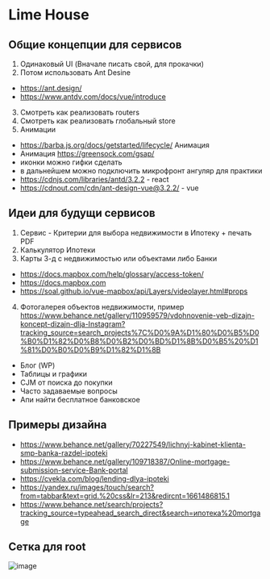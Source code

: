 # Lime House


## Общие концепции для сервисов
1. Одинаковый UI (Вначале писать свой, для прокачки)
2. Потом использовать Ant Desine
- https://ant.design/
- https://www.antdv.com/docs/vue/introduce
3. Смотреть как реализовать routers
4. Смотреть как реализовать глобальный store
5. Анимации 
- https://barba.js.org/docs/getstarted/lifecycle/ Анимация
- Анимация https://greensock.com/gsap/
- иконки можно гифки сделать
- в дальнейшем можно подключить микрофронт ангуляр для практики
- https://cdnjs.com/libraries/antd/3.2.2  - react
- https://cdnout.com/cdn/ant-design-vue@3.2.2/  - vue

## Идеи для будущи сервисов
1. Сервис - Критерии для выбора недвижимости в Ипотеку + печать PDF
2. Калькулятор Ипотеки
3. Карты 3-д с недвижимостью или объектами либо Банки
- https://docs.mapbox.com/help/glossary/access-token/
- https://docs.mapbox.com
- https://soal.github.io/vue-mapbox/api/Layers/videolayer.html#props
4. Фотогалерея объектов недвижимости, пример https://www.behance.net/gallery/110959579/vdohnovenie-veb-dizajn-koncept-dizajn-dlja-Instagram?tracking_source=search_projects%7C%D0%9A%D1%80%D0%B5%D0%B0%D1%82%D0%B8%D0%B2%D0%BD%D1%8B%D0%B5%20%D1%81%D0%B0%D0%B9%D1%82%D1%8B
- Блог (WP)
- Таблицы и графики
- CJM  от поиска до покупки 
- Часто задаваемые вопросы 
- Апи найти бесплатное банковское 


## Примеры дизайна
- https://www.behance.net/gallery/70227549/lichnyj-kabinet-klienta-smp-banka-razdel-ipoteki
- https://www.behance.net/gallery/109718387/Online-mortgage-submission-service-Bank-portal
- https://cvekla.com/blog/lending-dlya-ipoteki
- https://yandex.ru/images/touch/search?from=tabbar&text=grid.%20css&lr=213&redircnt=1661486815.1
- https://www.behance.net/search/projects?tracking_source=typeahead_search_direct&search=ипотека%20mortgage

## Сетка для root

![image](https://user-images.githubusercontent.com/71700914/186831919-dc6f3e0a-bb29-40d3-b05c-dba840d9bb3d.png)
